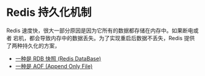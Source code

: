 # Redis 持久化机制

Redis 速度快，很大一部分原因是因为它所有的数据都存储在内存中。如果断电或者 宕机，都会导致内存中的数据丢失。为了实现重启后数据不丢失，Redis 提供了两种持久化的方案，

-  [一种是 RDB 快照 (Redis DataBase)](05-RDB持久化.md) 
-  [一种是 AOF (Append Only File)](06-AOF持久化.md) 

